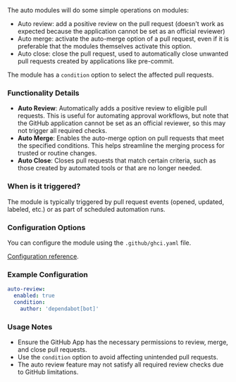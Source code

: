 The auto modules will do some simple operations on modules:

- Auto review: add a positive review on the pull request (doesn't work as expected because the application cannot be set as an official reviewer)
- Auto merge: activate the auto-merge option of a pull request, even if it is preferable that the modules themselves activate this option.
- Auto close: close the pull request, used to automatically close unwanted pull requests created by applications like pre-commit.

The module has a `condition` option to select the affected pull requests.

### Functionality Details

- **Auto Review**: Automatically adds a positive review to eligible pull requests. This is useful for automating approval workflows, but note that the GitHub application cannot be set as an official reviewer, so this may not trigger all required checks.
- **Auto Merge**: Enables the auto-merge option on pull requests that meet the specified conditions. This helps streamline the merging process for trusted or routine changes.
- **Auto Close**: Closes pull requests that match certain criteria, such as those created by automated tools or that are no longer needed.

### When is it triggered?

The module is typically triggered by pull request events (opened, updated, labeled, etc.) or as part of scheduled automation runs.

### Configuration Options

You can configure the module using the `.github/ghci.yaml` file.

[Configuration reference](https://github.com/camptocamp/github-app-geo-project/blob/master/AUTO-CONFIG.md).

### Example Configuration

```yaml
auto-review:
  enabled: true
  condition:
    author: 'dependabot[bot]'
```

### Usage Notes

- Ensure the GitHub App has the necessary permissions to review, merge, and close pull requests.
- Use the `condition` option to avoid affecting unintended pull requests.
- The auto review feature may not satisfy all required review checks due to GitHub limitations.
